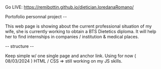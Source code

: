 Go LIVE: https://remibottin.github.io/dietician.loredanaRomano/

Portofolio personnal project --

This web page is showing about the current professional situation of my wife, she is currently working to obtain a BTS Dietetics diploma.
It will help her to find internships in companies / institution & medical places. 

-- structure -- 

Keep simple w/ one single page and anchor link. 
Using for now ( 08/03/2024 ) HTML / CSS => still working on my JS skills.
